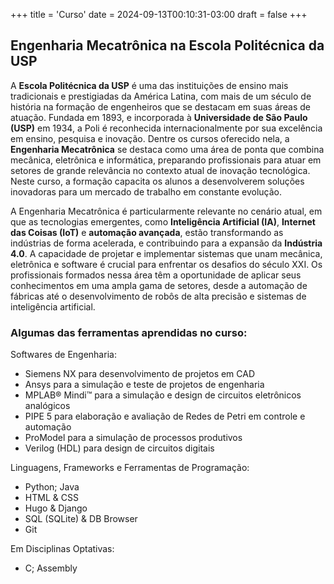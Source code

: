 +++
title = 'Curso'
date = 2024-09-13T00:10:31-03:00
draft = false
+++
## Engenharia Mecatrônica na Escola Politécnica da USP

A **Escola Politécnica da USP** é uma das instituições de ensino mais tradicionais e prestigiadas da América Latina, com mais de um século de história na formação de engenheiros que se destacam em suas áreas de atuação. Fundada em 1893, e incorporada à **Universidade de São Paulo (USP)** em 1934, a Poli é reconhecida internacionalmente por sua excelência em ensino, pesquisa e inovação. Dentre os cursos oferecido nela, a **Engenharia Mecatrônica** se destaca como uma área de ponta que combina mecânica, eletrônica e informática, preparando profissionais para atuar em setores de grande relevância no contexto atual de inovação tecnológica. Neste curso, a formação capacita os alunos a desenvolverem soluções inovadoras para um mercado de trabalho em constante evolução.

A Engenharia Mecatrônica é particularmente relevante no cenário atual, em que as tecnologias emergentes, como **Inteligência Artificial (IA)**, **Internet das Coisas (IoT)** e **automação avançada**, estão transformando as indústrias de forma acelerada, e contribuindo para a expansão da **Indústria 4.0**. A capacidade de projetar e implementar sistemas que unam mecânica, eletrônica e software é crucial para enfrentar os desafios do século XXI. Os profissionais formados nessa área têm a oportunidade de aplicar seus conhecimentos em uma ampla gama de setores, desde a automação de fábricas até o desenvolvimento de robôs de alta precisão e sistemas de inteligência artificial.

### Algumas das ferramentas aprendidas no curso:

Softwares de Engenharia:
- Siemens NX para desenvolvimento de projetos em CAD
- Ansys para a simulação e teste de projetos de engenharia
- MPLAB® Mindi™ para a simulação e design de circuitos eletrônicos analógicos
- PIPE 5 para elaboração e avaliação de Redes de Petri em controle e automação
- ProModel para a simulação de processos produtivos
- Verilog (HDL) para design de circuitos digitais

Linguagens, Frameworks e Ferramentas de Programação:
- Python; Java
- HTML & CSS
- Hugo & Django
- SQL (SQLite) & DB Browser
- Git

Em Disciplinas Optativas:
- C; Assembly

